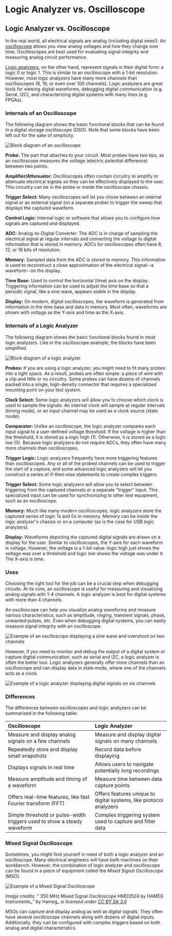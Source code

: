 # Logic Analyzer vs. Oscilloscope

## Logic Analyzer vs. Oscilloscope

In the real world, all electrical signals are analog \(including digital ones!\). An [oscilloscope](../oscilloscopes/what-is-an-oscilloscope.md#what-is-an-oscilloscope) allows you view analog voltages and how they change over time. Oscilloscopes are best used for evaluating signal integrity and measuring analog circuit performance.

[Logic analyzers](what-is-a-logic-analyzer.md#what-is-a-logic-analyzer), on the other hand, represent signals in their digital form: a logic 0 or logic 1. This is similar to an oscilloscope with a 1-bit resolution. However, most logic analyzers have many more channels than oscilloscopes \(8, 16, or even over 100 channels\). Logic analyzers are great tools for viewing digital waveforms, debugging digital communication \(e.g. Serial, I2C\), and characterizing digital systems with many lines \(e.g. FPGAs\).

### Internals of an Oscilloscope

The following diagram shows the basic functional blocks that can be found in a digital storage oscilloscope \(DSO\). Note that some blocks have been left out for the sake of simplicity.

![Block diagram of an oscilloscope](../.gitbook/assets/oscilloscope_block_diagram%20%281%29.png)

**Probe:** The part that attaches to your circuit. Most probes have two tips, as an oscilloscope measures the voltage \(electric potential difference\) between two points.

**Amplifier/Attenuator:** Oscilloscopes often contain circuitry to amplify or attenuate electrical signals so they can be effectively displayed to the user. This circuitry can be in the probe or inside the oscilloscope chassis.

**Trigger Select:** Many oscilloscopes will let you chose between an internal signal or an external signal \(on a separate probe\) to trigger the sweep that displays the captured waveform.

**Control Logic:** Internal logic or software that allows you to configure how signals are captured and displayed.

**ADC:** Analog-to-Digital Converter. The ADC is in charge of sampling the electrical signal at regular intervals and converting the voltage to digital information that is stored in memory. ADCs for oscilloscopes often have 8, 12, or 16 bits of resolution.

**Memory:** Sampled data from the ADC is stored to memory. This information is used to reconstruct a close approximation of the electrical signal--a waveform--on the display.

**Time Base:** Used to control the horizontal \(time\) axis on the display. Triggering information can be used to adjust the time base so that a periodic signal, like a sine wave, appears stable in the display.

**Display:** On modern, digital oscilloscopes, the waveform is generated from information in the time base and data in memory. Most often, waveforms are shown with voltage as the Y-axis and time as the X-axis.

### Internals of a Logic Analyzer

The following diagram shows the basic functional blocks found in most logic analyzers. Like in the oscilloscope example, the blocks have been simplified.

![Block diagram of a logic analyzer](../.gitbook/assets/logic_analyzer_block_diagram.png)

**Probes:** If you are using a logic analyzer, you might need to fit many probes into a tight space. As a result, probes are often simple: a piece of wire with a clip and little or no circuitry. Some probes can have dozens of channels packed into a single, high-density connector that requires a specialized mounting point on your test system.

**Clock Select:** Some logic analyzers will allow you to choose which clock is used to sample the signals. An internal clock will sample at regular intervals \(timing mode\), or an input channel may be used as a clock source \(state mode\).

**Comparator:** Unlike an oscilloscope, the logic analyzer compares each input signal to a user-defined voltage threshold. If the voltage is higher than the threshold, it is stored as a logic high \(1\). Otherwise, it is stored as a logic low \(0\). Because logic analyzers do not require ADCs, they often have many more channels than oscilloscopes.

**Trigger Logic:** Logic analyzers frequently have more triggering features than oscilloscopes. Any or all of the probed channels can be used to trigger the start of a capture, and some advanced logic analyzers will let you construct a series of if-then-else statements to create complex triggers.

**Trigger Select:** Some logic analyzers will allow you to select between triggering from the captured channels or a separate "trigger" input. This specialized input can be used for synchronizing to other test equipment, such as an oscilloscope.

**Memory:** Much like many modern oscilloscopes, logic analyzers store the captured series of logic 1s and 0s in memory. Memory can be inside the logic analyzer's chassis or on a computer \(as is the case for USB logic analyzers\).

**Display:** Waveforms depicting the captured digital signals are drawn on a display for the user. Similar to oscilloscopes, the Y-axis for each waveform is voltage. However, the voltage is a 1-bit value: logic high just shows the voltage was over a threshold and logic low shows the voltage was under it. The X-axis is time.

### Uses

Choosing the right tool for the job can be a crucial step when debugging circuits. At its core, an oscilloscope is useful for measuring and visualizing analog signals with 1-4 channels. A logic analyzer is best for digital systems with more than 4 channels.

An oscilloscope can help you visualize analog waveforms and measure various characteristics, such as amplitude, ringing, transient signals, phase, unwanted pulses, etc. Even when debugging digital systems, you can easily measure signal integrity with an oscilloscope.

![Example of an oscilloscope displaying a sine wave and overshoot on two channels](../.gitbook/assets/oscilloscope_display_example.png)

However, if you need to monitor and debug the output of a digital system or capture digital communication, such as serial and I2C, a logic analyzer is often the better tool. Logic analyzers generally offer more channels than an oscilloscope and can display data in state mode, where one of the channels acts as a clock.

![Example of a logic analyzer displaying digital signals on six channels](../.gitbook/assets/logic_analyzer_display_example.png)

### Differences

The differences between oscilloscopes and logic analyzers can be summarized in the following table:

| Oscilloscope | Logic Analyzer |
| :--- | :--- |
| Measure and display analog signals on a few channels | Measure and display digital signals on many channels |
| Repeatedly store and display small snapshots | Record data before displaying |
| Displays signals in real time | Allows users to navigate potentially long recordings |
| Measure amplitude and timing of a waveform | Measure time between data capture points |
| Offers real-time features, like fast Fourier transform \(FFT\) | Offers features unique to digital systems, like protocol analyzers |
| Simple threshold or pulse-width triggers used to show a steady waveform | Complex triggering system used to capture and filter data |

### Mixed Signal Oscilloscope

Sometimes, you might find yourself in need of both a logic analyzer and an oscilloscope. Many electrical engineers will have both machines on their workbench. However, the combination of logic analyzer and oscilloscope can be found in a piece of equipment called the _Mixed Signal Oscilloscope_ \(MSO\).

![Example of a Mixed Signal Oscilloscope](../.gitbook/assets/hmo3524.jpg)

 _Image credits: "_ 350 MHz Mixed Signal Oscilloscope HMO3524 by HAMEG Instruments_" by Hameg_ _is licensed under_ [_CC BY SA 3.0_](https://creativecommons.org/licenses/by-sa/3.0/deed.en)_​_

MSOs can capture and display analog as well as digital signals. They often have several oscilloscope channels along with dozens of digital inputs. Additionally, they can be configured with complex triggers based on both analog and digital characteristics.

